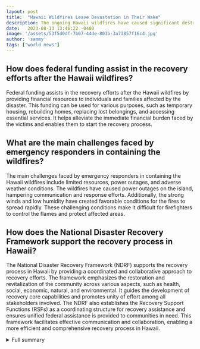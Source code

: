 ```yaml
---
layout: post
title:  "Hawaii Wildfires Leave Devastation in Their Wake"
description: The ongoing Hawaii wildfires have caused significant destruction, resulting in numerous casualties, missing persons, and displaced individuals. President Joe Biden has responded with federal funding to aid the affected individuals and families.
date:   2023-08-13 13:46:22 -0400
image: '/assets/53f5d0df-7b07-44de-803b-3a73857f16c4.jpg'
author: 'sammy'
tags: ["world news"]
---
```


## How does federal funding assist in the recovery efforts after the Hawaii wildfires?
Federal funding assists in the recovery efforts after the Hawaii wildfires by providing financial resources to individuals and families affected by the disaster. This funding can be used for various purposes, such as temporary housing, rebuilding homes, replacing lost belongings, and accessing essential services. It helps alleviate the immediate financial burden faced by the victims and enables them to start the recovery process.

## What are the main challenges faced by emergency responders in containing the wildfires?
The main challenges faced by emergency responders in containing the Hawaii wildfires include limited resources, power outages, and adverse weather conditions. The wildfires have caused power outages on the island, hampering communication and response efforts. Additionally, the strong winds and low humidity have created favorable conditions for the fires to spread rapidly. These challenging conditions make it difficult for firefighters to control the flames and protect affected areas.

## How does the National Disaster Recovery Framework support the recovery process in Hawaii?
The National Disaster Recovery Framework (NDRF) supports the recovery process in Hawaii by providing a coordinated and collaborative approach to recovery efforts. The framework emphasizes the restoration and revitalization of the community across various aspects, such as health, social, economic, natural, and environmental. It guides the development of recovery core capabilities and promotes unity of effort among all stakeholders involved. The NDRF also establishes the Recovery Support Functions (RSFs) as a coordinating structure for recovery assistance and ensures unified federal assistance is provided to communities in need. This framework facilitates effective communication and collaboration, enabling a more efficient and comprehensive recovery process in Hawaii.

<details>
  <summary>Full summary</summary>
The ongoing Hawaii wildfires have caused significant destruction, resulting in numerous casualties, missing persons, and displaced individuals. The impact has deeply affected local communities, including the hometown of Michigan wide receiver Roman Wilson. President Joe Biden has responded with federal funding to aid the affected individuals and families.<br><br>In Maui, Hawaii, deadly wildfires have ravaged the town of Lahaina, leaving behind a trail of destruction. Charred palm trees and homes reduced to ash paint a grim picture of the aftermath. The streets, once bustling with life, now stand deserted.<br><br>The death toll from the Hawaii wildfires has risen to at least 67, with approximately 1,000 people still missing. The devastating nature of the fires has prompted FEMA to send search-and-rescue teams to Hawaii. Thousands of people have been displaced and are in urgent need of housing.<br><br>Michigan wide receiver Roman Wilson, a native of one of the affected communities, has spoken publicly about the heartbreaking effects on his friends and neighbors. The wildfires have uprooted lives and left communities shattered.<br><br>President Joe Biden has taken action in response to the crisis, making federal funding available for those affected by the Hawaii wildfires. This financial assistance will provide much-needed support to individuals and families grappling with the aftermath of the disaster.<br><br>The deadly wildfires in Hawaii are unprecedented. The scale of destruction is similar to that of wildfires in California and other states. Drought conditions and dry vegetation have contributed to the rapid spread of the fires. Strong winds and low humidity have exacerbated the fire conditions. The presence of Hurricane Dora has intensified the winds, making it even more challenging for firefighters to combat the flames.<br><br>Furthermore, limited resources and power outages on the island have added to the difficulties faced by emergency responders. President Joe Biden has declared a major disaster for Hawaii, allowing the Federal Emergency Management Agency (FEMA) to distribute essential supplies to those in need.<br><br>The economic losses from the Hawaii wildfires are estimated to reach into the billions of dollars. The fires have destroyed numerous homes, historic buildings, and businesses. The island has been grappling with a record-breaking number of billion-dollar weather disasters this year.<br><br>Emergency crews in Maui are working tirelessly to contain the wildfires and provide shelter for survivors. However, the challenges are immense. The loss of power and phone service has affected response and rescue efforts. Shelters have become overused and have had to close and reopen to accommodate the growing number of evacuees.<br><br>The mental health issues and emotional suffering resulting from the wildfires cannot be overlooked. The trauma experienced by those who have lost their homes and loved ones is immense. Support services are crucial in helping individuals cope with the aftermath of the disaster.<br><br>The wildfires in Hawaii serve as a stark reminder of the increasingly severe events brought about by climate change. As the world grapples with the environmental crisis, it is imperative to focus on containing the fires and providing services for both residents and visitors.<br><br>In the face of this disaster, the National Disaster Recovery Framework (NDRF) plays a vital role in enabling effective recovery support to disaster-impacted states, tribes, territorial and local jurisdictions. The NDRF provides a flexible structure that allows for unified and collaborative recovery efforts.<br><br>The NDRF emphasizes the importance of restoring, redeveloping, and revitalizing the health, social, economic, natural, and environmental fabric of the community. It aims to build a more resilient nation in the face of future disasters.<br><br>The framework defines eight principles that guide recovery core capability development and recovery support activities. These principles promote unity of effort and a common, integrated perspective.<br><br>By providing a coordinating structure, the NDRF facilitates communication and collaboration among all stakeholders involved in the recovery process. It offers guidance for both pre- and post-disaster recovery planning.<br><br>The NDRF identifies six Recovery Support Functions (RSFs) as the coordinating structure for key areas of recovery assistance. These functions bring together the core recovery capabilities of federal departments and agencies, as well as other supporting organizations.<br><br>The Recovery Support Function Leadership Group (RSFLG) serves as the coordinating body for disaster recovery work across the RSFs. It ensures that unified federal assistance is provided to communities in a timely and effective manner.<br><br>As devastated communities work towards rebuilding stronger, smarter, and safer, the NDRF provides guidance on operational and strategic planning for disaster preparedness. It supports the use of the OneResponder system to manage personnel and resources within the National Incident Management System (NIMS) framework.<br><br>Looking ahead, pre-disaster recovery guides are available for state, local, and tribal governments to prepare for future disasters. Effective coordination of recovery resources is essential to ensure a swift and comprehensive recovery.<br><br>In conclusion, the deadly wildfires in Hawaii have left a trail of devastation in their wake. The impact on communities has been profound, with lives lost, homes destroyed, and entire neighborhoods uprooted. The road to recovery will be long and challenging, but by leveraging the National Disaster Recovery Framework and prioritizing collaboration and support, Hawaii can rebuild and emerge stronger from this disaster.
</details>
